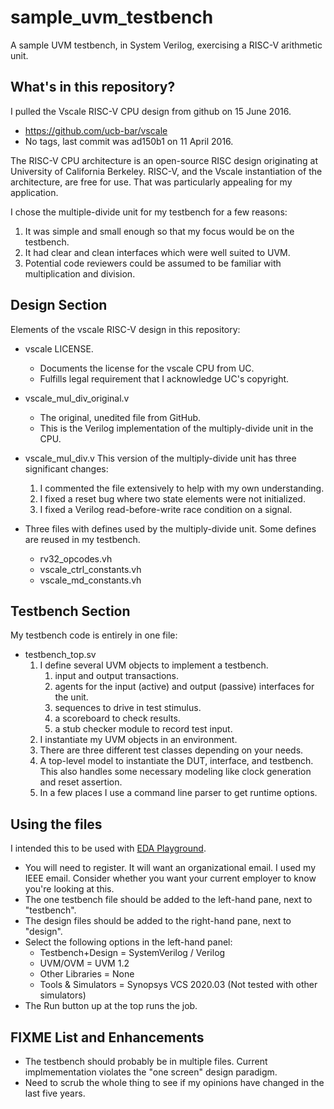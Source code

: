 # sample_uvm_testbench
A sample UVM testbench, in System Verilog, exercising a RISC-V arithmetic unit.

## What's in this repository?

I pulled the Vscale RISC-V CPU design from github on 15 June 2016.
* https://github.com/ucb-bar/vscale
* No tags, last commit was ad150b1 on 11 April 2016.

The RISC-V CPU architecture is an open-source RISC design originating at 
University of California Berkeley.  RISC-V, and the Vscale instantiation 
of the architecture, are free for use.  That was particularly appealing for
my application.

I chose the multiple-divide unit for my testbench for a few reasons:
1. It was simple and small enough so that my focus would be on the testbench.
1. It had clear and clean interfaces which were well suited to UVM.
1. Potential code reviewers could be assumed to be familiar with multiplication and division.

## Design Section

Elements of the vscale RISC-V design in this repository:

* vscale LICENSE.  
    * Documents the license for the vscale CPU from UC.  
    * Fulfills legal requirement that I acknowledge UC's copyright.

* vscale_mul_div_original.v 
    * The original, unedited file from GitHub.  
    * This is the Verilog implementation of the multiply-divide unit in the CPU.

* vscale_mul_div.v This version of the multiply-divide unit has three significant changes:
    1. I commented the file extensively to help with my own understanding.
    1. I fixed a reset bug where two state elements were not initialized.
    1. I fixed a Verilog read-before-write race condition on a signal.

* Three files with defines used by the multiply-divide unit.  Some defines are reused in my testbench.
    * rv32_opcodes.vh
    * vscale_ctrl_constants.vh
    * vscale_md_constants.vh
   
## Testbench Section

My testbench code is entirely in one file:

 * testbench_top.sv
    1. I define several UVM objects to implement a testbench.
        1. input and output transactions.
        1. agents for the input (active) and output (passive) interfaces for the unit.
        1. sequences to drive in test stimulus.
        1. a scoreboard to check results.
        1. a stub checker module to record test input.
    1. I instantiate my UVM objects in an environment.
    1. There are three different test classes depending on your needs.
    1. A top-level model to instantiate the DUT, interface, and testbench.  This
       also handles some necessary modeling like clock generation and reset
       assertion.
    5. In a few places I use a command line parser to get runtime options.


## Using the files

I intended this to be used with [EDA Playground](https://www.edaplayground.com/).
* You will need to register.  It will want an organizational email.  I used my IEEE email.  Consider whether you want your current employer to know you're looking at this.
* The one testbench file should be added to the left-hand pane, next to "testbench".
* The design files should be added to the right-hand pane, next to "design".
* Select the following options in the left-hand panel:
    * Testbench+Design = SystemVerilog / Verilog
    * UVM/OVM = UVM 1.2
    * Other Libraries = None
    * Tools & Simulators = Synopsys VCS 2020.03 (Not tested with other simulators)
* The Run button up at the top runs the job.

## FIXME List and Enhancements

* The testbench should probably be in multiple files. Current implmementation violates the "one screen" design paradigm.
* Need to scrub the whole thing to see if my opinions have changed in the last five years.


